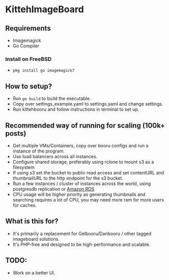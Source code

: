 # KittehImageBoard


## Requirements
- Imagemagick
- Go Compiler

### Install on FreeBSD
- `pkg install go imagemagick7`

## How to setup?
- Run `go build` to build the executable.
- Copy over settings_example.yaml to settings.yaml and change settings.
- Run kittehbooru and follow instructions in terminal to set up.

## Recommended way of running for scaling (100k+ posts)
- Get multiple VMs/Containers, copy over booru configs and run a instance of the program.
- Use load balancers across all instances.
- Configure shared storage, preferably using rclone to mount s3 as a filesystem
- If using s3 set the bucket to public read access and set contentURL and thumbnailURL to the http endpoint for the s3 bucket.
- Run a few instances / cluster of instances across the world, using postgresdb replication or [Amazon RDS](https://aws.amazon.com/rds/postgresql)
- CPU usage will be higher priority as generating thumbnails and searching requires a lot of CPU, you may need more ram for more users for caches.


## What is this for?
- It's primarily a replacement for Gelbooru/Danbooru / other tagged imageboard solutions.
- It's PHP-free and designed to be high-performance and scalable.


## TODO:
- Work on a better UI.
